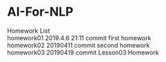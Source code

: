 # AI-For-NLP  

Homework List  
homework01 2019.4.6 21:11 commit first homework  
homework02 20190411 commit second homework  
homework03 20190419  commit Lesson03 Homework  
